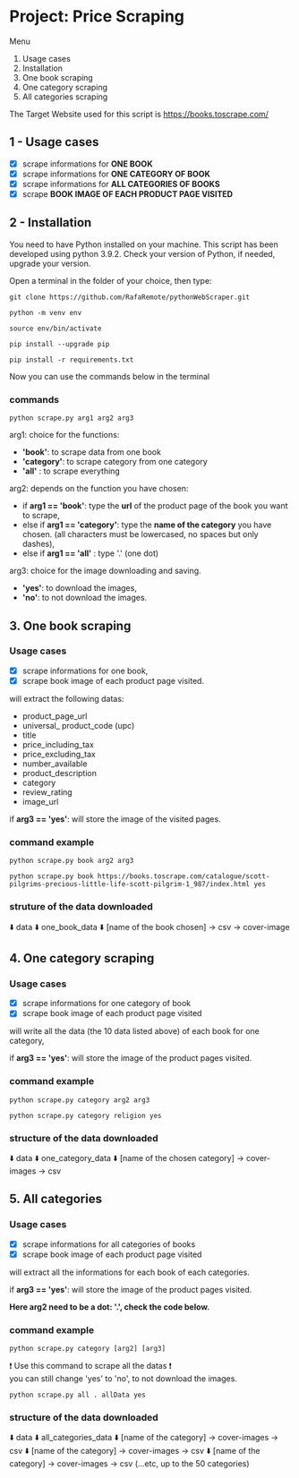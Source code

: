 # Project: Price Scraping

Menu

1. Usage cases
2. Installation
3. One book scraping
4. One category scraping
5. All categories scraping


The Target Website used for this script is https://books.toscrape.com/
## 1 - Usage cases

- [x] scrape informations for __ONE BOOK__
- [x] scrape informations for __ONE CATEGORY OF BOOK__
- [x] scrape informations for __ALL CATEGORIES OF BOOKS__
- [x] scrape __BOOK IMAGE OF EACH PRODUCT PAGE VISITED__
  
## 2 - Installation

You need to have Python installed on your machine.
This script has been developed using python 3.9.2.
Check your version of Python, if needed, upgrade your version. 

Open a terminal in the folder of your choice, then type:

```
git clone https://github.com/RafaRemote/pythonWebScraper.git
```
```
python -m venv env
```
```
source env/bin/activate
```
```
pip install --upgrade pip
```
```
pip install -r requirements.txt
```

Now you can use the commands below in the terminal

### commands 
```
python scrape.py arg1 arg2 arg3
```

arg1: choice for the functions:

- __'book'__: to scrape data from one book
- __'category'__: to scrape category from one category
- __'all'__ : to scrape everything

arg2: depends on the function you have chosen:
- if __arg1 == 'book'__: type the __url__ of the product page of the book you want to scrape,
- else if __arg1 == 'category'__: type the __name of the category__ you have chosen. (all characters must be lowercased, no spaces but only dashes),
- else if  __arg1 == 'all'__ : type '.' (one dot) 


arg3: choice for the image downloading and saving.

- __'yes'__: to download the images,
- __'no'__: to not download the images.

## 3. One book scraping
### Usage cases
- [x] scrape informations for one book,
- [x] scrape book image of each product page visited.

will extract the following datas:

* product_page_url
* universal_ product_code (upc)
* title
* price_including_tax
* price_excluding_tax
* number_available
* product_description
* category
* review_rating
* image_url


if __arg3 == 'yes'__: will store the image of the visited pages.
  
### command example

```
python scrape.py book arg2 arg3
```

```
python scrape.py book https://books.toscrape.com/catalogue/scott-pilgrims-precious-little-life-scott-pilgrim-1_987/index.html yes
```

### struture of the data downloaded

⬇️ data
    ⬇️ one_book_data
        ⬇️ [name of the book chosen]
            -> csv
            -> cover-image


## 4. One category scraping
### Usage cases
- [x] scrape informations for one category of book
- [x] scrape book image of each product page visited

will write all the data (the 10 data listed above) of each book for one category, 

if __arg3 == 'yes'__: will store the image of the product pages visited.

### command example

```
python scrape.py category arg2 arg3
```

```
python scrape.py category religion yes
```

### structure of the data downloaded

⬇️  data
    ⬇️  one_category_data
        ⬇️  [name of the chosen category]
            ->  cover-images
            ->  csv


## 5. All categories
### Usage cases
- [x] scrape informations for all categories of books
- [x] scrape book image of each product page visited

will extract all the informations for each book of each categories.

if __arg3 == 'yes'__: will store the image of the product pages visited.


__Here arg2 need to be a dot: '.', check the code below.__

### command example

```
python scrape.py category [arg2] [arg3]
```

:exclamation: Use this command to scrape all the datas :exclamation:  
you can still change 'yes' to 'no', to not download the images.

```
python scrape.py all . allData yes
```
### structure of the data downloaded 

⬇️ data
    ⬇️ all_categories_data
        ⬇️  [name of the category]
            -> cover-images
            -> csv
        ⬇️  [name of the category]
            -> cover-images
            -> csv
        ⬇️  [name of the category]
            -> cover-images
            -> csv
        (...etc, up to the 50 categories)

